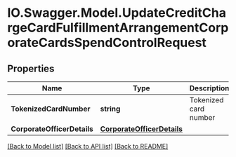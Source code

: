 # IO.Swagger.Model.UpdateCreditChargeCardFulfillmentArrangementCorporateCardsSpendControlRequest
## Properties

Name | Type | Description | Notes
------------ | ------------- | ------------- | -------------
**TokenizedCardNumber** | **string** | Tokenized card number | 
**CorporateOfficerDetails** | [**CorporateOfficerDetails**](CorporateOfficerDetails.md) |  | [optional] 

[[Back to Model list]](../README.md#documentation-for-models) [[Back to API list]](../README.md#documentation-for-api-endpoints) [[Back to README]](../README.md)

